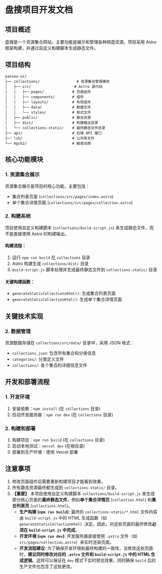 # 盘搜项目开发文档

## 项目概述

盘搜是一个资源集合网站，主要功能是展示和管理各种网盘资源。项目采用 Astro 框架构建，并通过自定义构建脚本生成静态文件。

## 项目结构

```
pansou-ui/
├── collections/                 # 资源集合管理模块
│   ├── src/                    # Astro 源代码
│   │   ├── pages/             # 页面组件
│   │   ├── components/        # 组件
│   │   ├── layouts/           # 布局组件
│   │   ├── data/              # 数据文件
│   │   └── styles/            # 样式文件
│   ├── public/                # 静态资源
│   ├── dist/                  # 构建输出目录
│   └── collections-static/    # 最终静态文件目录
├── api/                       # 后端 API 接口
├── lib/                       # 公共库文件
└── mgck2/                     # 敏感词库
```

## 核心功能模块

### 1. 资源集合展示

资源集合展示是项目的核心功能，主要包括：

- 集合列表页面 (`collections/src/pages/index.astro`)
- 单个集合详情页面 (`collections/src/pages/collection.astro`)

### 2. 构建系统

项目使用自定义构建脚本 (`collections/build-script.js`) 来生成静态文件，而不是直接使用 Astro 的构建输出。

#### 构建流程：

1. 运行 `npm run build` 在 `collections` 目录
2. Astro 构建生成 `collections/dist/` 目录
3. `build-script.js` 脚本处理并生成最终静态文件到 `collections-static/` 目录

#### 关键构建函数：

- `generateStaticCollectionsHtml()`: 生成集合列表页面
- `generateStaticCollectionHtml()`: 生成单个集合详情页面

## 关键技术实现

### 2. 数据管理

资源数据存储在 `collections/src/data/` 目录中，采用 JSON 格式：

- `collections.json`: 包含所有集合和分类信息
- `categories/`: 分类定义文件
- `collections/`: 各个集合的详细信息文件

## 开发和部署流程

### 1. 开发环境

1. 安装依赖：`npm install` (在 `collections` 目录)
2. 启动开发服务器：`npm run dev` (在 `collections` 目录)

### 2. 构建和部署

1. 构建项目：`npm run build` (在 `collections` 目录)
2. 启动本地测试：`vercel dev` (在根目录)
3. 部署到生产环境：使用 Vercel 部署

## 注意事项

1.  修改页面组件后需要重新构建项目才能看到效果。
2.  所有静态资源最终都生成到 `collections-static/` 目录。
3.  **【重要】** 本项目使用自定义构建脚本 `collections/build-script.js` 来生成部分核心页面的**最终静态文件**，例如**单个集合详情页** (`collection.html`) 和**集合列表页** (`collections.html`)。
    -   **生产构建 (`npm run build`)**: 最终的 `collections-static/*.html` 文件内容由 `build-script.js` 中的 HTML 生成函数（如 `generateStaticCollectionHtml`）决定。因此，对这些页面的最终修改**必须在 `build-script.js` 中完成**。
    -   **开发环境 (`npm run dev`)**: 开发服务器直接使用 `.astro` 文件（如 `src/pages/collection.astro`）来实时渲染页面。
    -   **开发流程建议**: 为了确保开发环境和最终构建的一致性，当修改这些页面时，**建议同时修改对应的 `.astro` 文件和 `build-script.js` 中的 HTML 生成逻辑**。这样可以保证在 `dev` 模式下实时预览效果，同时确保 `build` 后的生产文件也包含了这些更改。